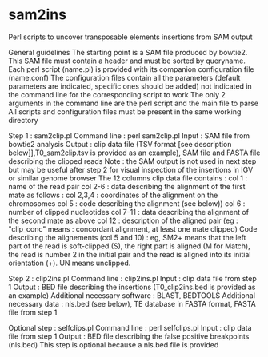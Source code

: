 # sam2ins

Perl scripts to uncover transposable elements insertions from SAM output

General guidelines
The starting point is a SAM file produced by bowtie2. This SAM file must contain a header and must be sorted by queryname.
Each perl script (name.pl) is provided with its companion configuration file (name.conf)
The configuration files contain all the parameters (default parameters are indicated, specific ones should be added) not indicated in the command line for the corresponding script to work
The only 2 arguments in the command line are the perl script and the main file to parse
All scripts and configuration files must be present in the same working directory

Step 1 : sam2clip.pl
Command line  : perl sam2clip.pl <SAM file>
Input : SAM file from bowtie2 analysis
Output : clip data file (TSV format [see description below]],T0_sam2clip.tsv is provided as an example), SAM file and FASTA file describing the clipped reads
Note : the SAM output is not used in next step but may be useful after step 2 for visual inspection of the insertions in IGV or similar genome browser
The 12 columns clip data file contains :
col 1 : name of the read pair
col 2-6 : data describing the alignment of the first mate as follows :
col 2,3,4 : coordinates of the alignment on the chromosomes
col 5 : code describing the alignment (see below)) 
col 6 : number of clipped nucleotides
col 7-11 : data describing the alignment of the second mate as above
col 12 : description of the aligned pair (eg : "clip_conc" means : concordant alignment, at least one mate clipped)
Code describing the alignements (col 5 and 10) : eg, SM2+ means that the left part of the read is soft-clipped (S), the right part is aligned (M for Match), the read is number 2 in the initial pair and the read is aligned into its initial orientation (+). UN means unclipped.

Step 2 : clip2ins.pl
Command line : clip2ins.pl <clip data file>
Input : clip data file from step 1
Output : BED file describing the insertions (T0_clip2ins.bed is provided as an example)
Additional necessary software : BLAST, BEDTOOLS
Additional necessary data : nls.bed (see below), TE database in FASTA format, FASTA file from step 1
 
Optional step : selfclips.pl
Command line : perl selfclips.pl <clip data file>
Input : clip data file from step 1
Output : BED file describing the false positive breakpoints (nls.bed)
This step is optional because a nls.bed file is provided
